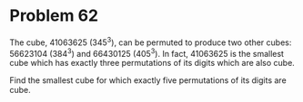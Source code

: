 # Problem 62 #

The cube, 41063625 (345<sup>3</sup>), can be permuted to produce two other
cubes: 56623104 (384<sup>3</sup>) and 66430125 (405<sup>3</sup>). In fact,
41063625 is the smallest cube which has exactly three permutations of its
digits which are also cube.

Find the smallest cube for which exactly five permutations of its digits are
cube.
